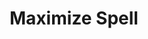 ---
title: "Maximize Spell"

feat:
  types: ["Metamagic"]
  benefit: |
    All variable, numeric effects of a spell modified by this feat are maximized. Saving throws and opposed rolls are not affected, nor are spells without random variables.

    A maximized spell uses up a spell slot three levels higher than the spell's actual level.

    An empowered, maximized spell gains the separate benefits of each feat: the maximum result plus one-half the normally rolled result.
---